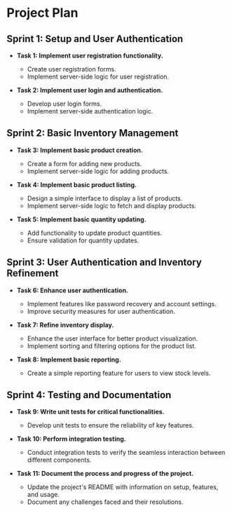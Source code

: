 # Project Plan

## Sprint 1: Setup and User Authentication

- **Task 1: Implement user registration functionality.**
    - Create user registration forms.
    - Implement server-side logic for user registration.

- **Task 2: Implement user login and authentication.**
    - Develop user login forms.
    - Implement server-side authentication logic.

## Sprint 2: Basic Inventory Management

- **Task 3: Implement basic product creation.**
    - Create a form for adding new products.
    - Implement server-side logic for adding products.

- **Task 4: Implement basic product listing.**
    - Design a simple interface to display a list of products.
    - Implement server-side logic to fetch and display products.

- **Task 5: Implement basic quantity updating.**
    - Add functionality to update product quantities.
    - Ensure validation for quantity updates.

## Sprint 3: User Authentication and Inventory Refinement

- **Task 6: Enhance user authentication.**
    - Implement features like password recovery and account settings.
    - Improve security measures for user authentication.

- **Task 7: Refine inventory display.**
    - Enhance the user interface for better product visualization.
    - Implement sorting and filtering options for the product list.

- **Task 8: Implement basic reporting.**
    - Create a simple reporting feature for users to view stock levels.

## Sprint 4: Testing and Documentation

- **Task 9: Write unit tests for critical functionalities.**
    - Develop unit tests to ensure the reliability of key features.

- **Task 10: Perform integration testing.**
    - Conduct integration tests to verify the seamless interaction between different components.

- **Task 11: Document the process and progress of the project.**
    - Update the project's README with information on setup, features, and usage.
    - Document any challenges faced and their resolutions.
